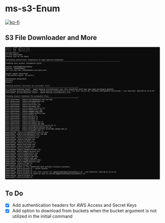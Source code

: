 # ms-s3-Enum
[![ko-fi](https://ko-fi.com/img/githubbutton_sm.svg)](https://ko-fi.com/M4M03Q2JN)

## S3 File Downloader and More
<p align="center">
  <img src="https://github.com/dievus/ms-s3-Enum/blob/main/images/mss3enum.png" />
</p>


## To Do ##
- [X] Add authentication headers for AWS Access and Secret Keys
- [X] Add option to download from buckets when the bucket argument is not utilized in the initial command
